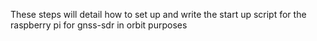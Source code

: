 These steps will detail how to set up and write the start up script for the raspberry pi for gnss-sdr in orbit purposes


